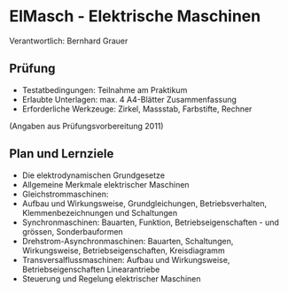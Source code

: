 # ElMasch - Elektrische Maschinen

Verantwortlich: Bernhard Grauer

## Prüfung

* Testatbedingungen: Teilnahme am Praktikum
* Erlaubte Unterlagen: max. 4 A4-Blätter Zusammenfassung
* Erforderliche Werkzeuge: Zirkel, Massstab, Farbstifte, Rechner

(Angaben aus Prüfungsvorbereitung 2011)


## Plan und Lernziele
 * Die elektrodynamischen Grundgesetze 
 * Allgemeine Merkmale elektrischer Maschinen 
 * Gleichstrommaschinen: 
 * Aufbau und Wirkungsweise, Grundgleichungen, Betriebsverhalten, Klemmenbezeichnungen und Schaltungen 
 * Synchronmaschinen: Bauarten, Funktion, Betriebseigenschaften - und grössen, Sonderbauformen 
 * Drehstrom-Asynchronmaschinen: 
   Bauarten, Schaltungen, Wirkungsweise, Betriebseigenschaften, Kreisdiagramm 
 * Transversalflussmaschinen: Aufbau und Wirkungsweise, Betriebseigenschaften
   Linearantriebe
 * Steuerung und Regelung elektrischer Maschinen